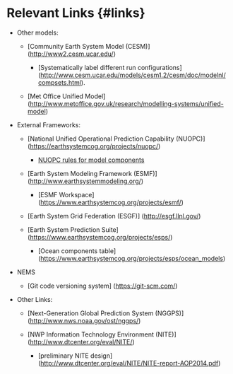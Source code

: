 Relevant Links {#links}
==============

* Other models:

  * [Community Earth System Model (CESM)] (http://www2.cesm.ucar.edu/)

    * [Systematically label different run configurations] (http://www.cesm.ucar.edu/models/cesm1.2/cesm/doc/modelnl/compsets.html).

  * [Met Office Unified Model] (http://www.metoffice.gov.uk/research/modelling-systems/unified-model)

* External Frameworks:

  * [National Unified Operational Prediction Capability (NUOPC)] (https://earthsystemcog.org/projects/nuopc/)

    * [NUOPC rules for model components](https://earthsystemcog.org/projects/nuopc/compliance_testing)

  * [Earth System Modeling Framework (ESMF)] (http://www.earthsystemmodeling.org/)

    * [ESMF Workspace] (https://www.earthsystemcog.org/projects/esmf/)

  * [Earth System Grid Federation (ESGF)] (http://esgf.llnl.gov/)

  * [Earth System Prediction Suite] (https://www.earthsystemcog.org/projects/esps/)

    * [Ocean components table] (https://www.earthsystemcog.org/projects/esps/ocean_models)

* NEMS

  * [Git code versioning system] (https://git-scm.com/)

* Other Links:

  * [Next-Generation Global Prediction System (NGGPS)] (http://www.nws.noaa.gov/ost/nggps/)

  * [NWP Information Technology Environment (NITE)] (http://www.dtcenter.org/eval/NITE/)

    * [preliminary NITE design] (http://www.dtcenter.org/eval/NITE/NITE-report-AOP2014.pdf)
